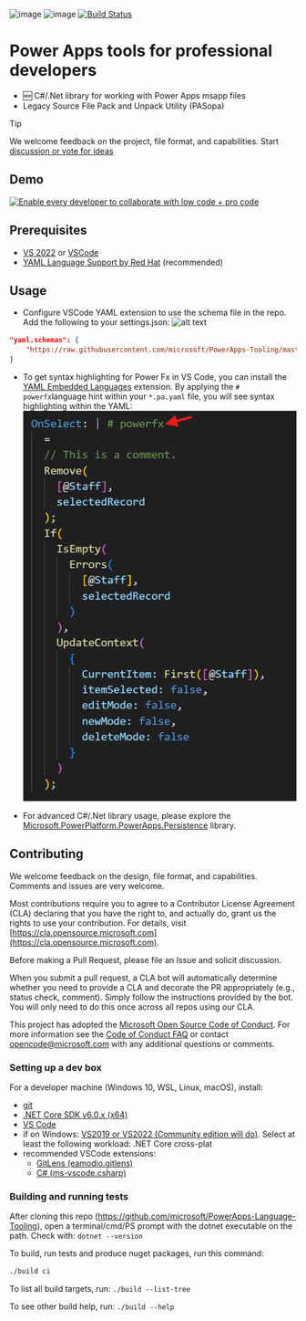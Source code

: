 ![image](https://img.shields.io/github/actions/workflow/status/microsoft/PowerApps-Language-Tooling/CI.yml?branch=master)  ![image](https://img.shields.io/nuget/vpre/Microsoft.PowerPlatform.Formulas.Tools) [![Build Status](https://dev.azure.com/dynamicscrm/OneCRM/_apis/build/status%2FPowerPlatform.PowerApps.Tools%2Fmicrosoft.PowerApps-Tooling?branchName=master)](https://dev.azure.com/dynamicscrm/OneCRM/_build/latest?definitionId=21051&branchName=master)

# Power Apps tools for professional developers
- 🆕 C#/.Net library for working with Power Apps msapp files
- Legacy Source File Pack and Unpack Utility (PASopa)

> [!TIP]
> We welcome feedback on the project, file format, and capabilities. Start [discussion or vote for ideas](https://github.com/microsoft/PowerApps-Tooling/discussions?discussions_q=is%3Aopen+sort%3Atop)

## Demo
[![Enable every developer to collaborate with low code + pro code](http://img.youtube.com/vi/jH0QE9bQz5U/0.jpg)](http://www.youtube.com/watch?v=jH0QE9bQz5U "Enable every developer to collaborate with low code + pro code")


## Prerequisites
- [VS 2022](https://visualstudio.microsoft.com/downloads/) or [VSCode](https://code.visualstudio.com/Download)
- [YAML Language Support by Red Hat](https://marketplace.visualstudio.com/items?itemName=redhat.vscode-yaml) (recommended)

## Usage
- Configure VSCode YAML extension to use the schema file in the repo. Add the following to your settings.json:
![alt text](assets/images/yaml-redhat-settings.png)
```json
"yaml.schemas": {
    "https://raw.githubusercontent.com/microsoft/PowerApps-Tooling/master/docs/pa.yaml-schema.json": "*.pa.yaml" 
}
```

- To get syntax highlighting for Power Fx in VS Code, you can install the [YAML Embedded Languages](https://marketplace.visualstudio.com/items?itemName=harrydowning.yaml-embedded-languages) extension.  By applying the `# powerfx`language hint within your `*.pa.yaml` file, you will see syntax highlighting within the YAML:
![alt text](assets/images/power-fx-highligting-yaml.png)

- For advanced C#/.Net library usage, please explore the [Microsoft.PowerPlatform.PowerApps.Persistence](https://github.com/microsoft/PowerApps-Tooling/tree/master/src/Persistence) library.

## Contributing

We welcome feedback on the design, file format, and capabilities. Comments and issues are very welcome.

Most contributions require you to agree to a Contributor License Agreement (CLA) declaring that you have the right to, and actually do, grant us the rights to use your contribution. For details, visit [https://cla.opensource.microsoft.com](https://cla.opensource.microsoft.com).

Before making a Pull Request, please file an Issue and solicit discussion.

When you submit a pull request, a CLA bot will automatically determine whether you need to provide
a CLA and decorate the PR appropriately (e.g., status check, comment). Simply follow the instructions
provided by the bot. You will only need to do this once across all repos using our CLA.

This project has adopted the [Microsoft Open Source Code of Conduct](https://opensource.microsoft.com/codeofconduct/).
For more information see the [Code of Conduct FAQ](https://opensource.microsoft.com/codeofconduct/faq/) or
contact [opencode@microsoft.com](mailto:opencode@microsoft.com) with any additional questions or comments.

### Setting up a dev box

For a developer machine (Windows 10, WSL, Linux, macOS), install:

- [git](https://git-scm.com/downloads)
- [.NET Core SDK v6.0.x (x64)](https://dotnet.microsoft.com/en-us/download/dotnet/6.0)
- [VS Code](https://code.visualstudio.com/Download)
- if on Windows: [VS2019 or VS2022 (Community edition will do)](https://visualstudio.microsoft.com/downloads/).  Select at least the following workload: .NET Core cross-plat
- recommended VSCode extensions:
  - [GitLens (eamodio.gitlens)](https://github.com/eamodio/vscode-gitlens)
  - [C# (ms-vscode.csharp)](https://github.com/OmniSharp/omnisharp-vscode)

### Building and running tests

After cloning this repo (https://github.com/microsoft/PowerApps-Language-Tooling), open a terminal/cmd/PS prompt with the dotnet executable on the path. Check with: ```dotnet --version ```

To build, run tests and produce nuget packages, run this command:

```bash
./build ci
```

To list all build targets, run: ```./build --list-tree```

To see other build help, run: ```./build --help```
